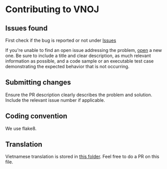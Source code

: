 # Contributing to VNOJ

## Issues found

First check if the bug is reported or not under [Issues](https://github.com/VNOI-Admin/OJ/issues)

If you're unable to find an open issue addressing the problem, [open](https://github.com/VNOI-Admin/OJ/issues/new) a new one. Be sure to include a title and clear description, as much relevant information as possible, and a code sample or an executable test case demonstrating the expected behavior that is not occurring.

## Submitting changes

Ensure the PR description clearly describes the problem and solution. Include the relevant issue number if applicable.

## Coding convention

We use flake8.

## Translation
Vietnamese translation is stored in [this folder](locale/vi/LC_MESSAGES). Feel free to do a PR on this file.